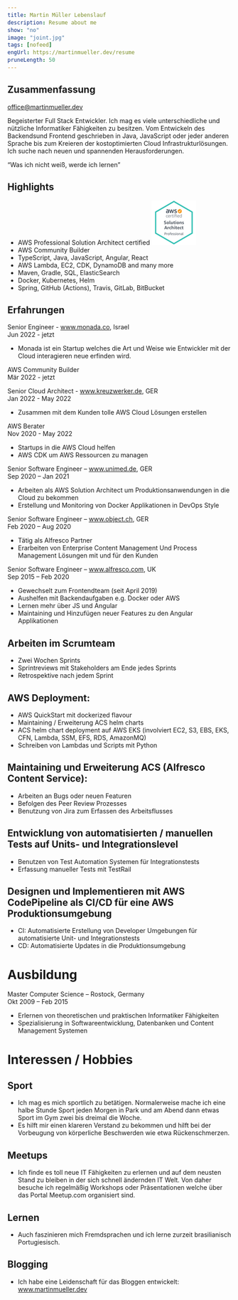 ```yaml
---
title: Martin Müller Lebenslauf
description: Resume about me
show: "no"
image: "joint.jpg"
tags: [nofeed]
engUrl: https://martinmueller.dev/resume
pruneLength: 50
---
```


## Zusammenfassung

office@martinmueller.dev

Begeisterter Full Stack Entwickler. Ich mag es viele unterschiedliche und nützliche Informatiker Fähigkeiten zu besitzen. Vom Entwickeln des Backendsund Frontend geschrieben in Java, JavaScript oder jeder anderen Sprache bis zum Kreieren der kostoptimierten Cloud Infrastrukturlösungen. Ich suche nach neuen und spannenden Herausforderungen.

“Was ich nicht weiß, werde ich lernen”

## Highlights

- AWS Professional Solution Architect certified [![pic](https://raw.githubusercontent.com/mmuller88/mmblog/master/content/resume/cert.png)](https://martinmueller.dev/aws-cert)
- AWS Community Builder
- TypeScript, Java, JavaScript, Angular, React
- AWS Lambda, EC2, CDK, DynamoDB and many more
- Maven, Gradle, SQL, ElasticSearch
- Docker, Kubernetes, Helm
- Spring, GitHub (Actions), Travis, GitLab, BitBucket

## Erfahrungen

Senior Engineer - www.monada.co, Israel \
Jun 2022 - jetzt

- Monada ist ein Startup welches die Art und Weise wie Entwickler mit der Cloud interagieren neue erfinden wird.

AWS Community Builder \
Mär 2022 - jetzt

Senior Cloud Architect - www.kreuzwerker.de, GER \
Jan 2022 - May 2022

- Zusammen mit dem Kunden tolle AWS Cloud Lösungen erstellen

AWS Berater \
Nov 2020 - May 2022

- Startups in die AWS Cloud helfen
- AWS CDK um AWS Ressourcen zu managen

Senior Software Engineer – www.unimed.de, GER \
Sep 2020 – Jan 2021

- Arbeiten als AWS Solution Architect um Produktionsanwendungen in die Cloud zu bekommen
- Erstellung und Monitoring von Docker Applikationen in DevOps Style

Senior Software Engineer – www.object.ch, GER \
Feb 2020 – Aug 2020

- Tätig als Alfresco Partner
- Erarbeiten von Enterprise Content Management Und Process Management Lösungen mit und für den Kunden

Senior Software Engineer – www.alfresco.com, UK \
Sep 2015 – Feb 2020

- Gewechselt zum Frontendteam (seit April 2019)
- Aushelfen mit Backendaufgaben e.g. Docker oder AWS
- Lernen mehr über JS und Angular
- Maintaining und Hinzufügen neuer Features zu den Angular Applikationen

## Arbeiten im Scrumteam

- Zwei Wochen Sprints
- Sprintreviews mit Stakeholders am Ende jedes Sprints
- Retrospektive nach jedem Sprint

## AWS Deployment:

- AWS QuickStart mit dockerized flavour
- Maintaining / Erweiterung ACS helm charts
- ACS helm chart deployment auf AWS EKS (involviert EC2, S3, EBS, EKS, CFN, Lambda, SSM, EFS, RDS, AmazonMQ)
- Schreiben von Lambdas und Scripts mit Python

## Maintaining und Erweiterung ACS (Alfresco Content Service):

- Arbeiten an Bugs oder neuen Featuren
- Befolgen des Peer Review Prozesses
- Benutzung von Jira zum Erfassen des Arbeitsflusses

## Entwicklung von automatisierten / manuellen Tests auf Units- und Integrationslevel

- Benutzen von Test Automation Systemen für Integrationstests
- Erfassung manueller Tests mit TestRail

## Designen und Implementieren mit AWS CodePipeline als CI/CD für eine AWS Produktionsumgebung

- CI: Automatisierte Erstellung von Developer Umgebungen für automatisierte Unit- und Integrationstests
- CD: Automatisierte Updates in die Produktionsumgebung

# Ausbildung

Master Computer Science – Rostock, Germany \
Okt 2009 – Feb 2015

- Erlernen von theoretischen und praktischen Informatiker Fähigkeiten
- Spezialisierung in Softwareentwicklung, Datenbanken und Content Management Systemen

# Interessen / Hobbies

## Sport

- Ich mag es mich sportlich zu betätigen. Normalerweise mache ich eine halbe Stunde Sport jeden Morgen in Park und am Abend dann etwas Sport im Gym zwei bis dreimal die Woche.
- Es hilft mir einen klareren Verstand zu bekommen und hilft bei der Vorbeugung von körperliche Beschwerden wie etwa Rückenschmerzen.

## Meetups

- Ich finde es toll neue IT Fähigkeiten zu erlernen und auf dem neusten Stand zu bleiben in der sich schnell ändernden IT Welt. Von daher besuche ich regelmäßig Workshops oder Präsentationen welche über das Portal Meetup.com organisiert sind.

## Lernen

- Auch faszinieren mich Fremdsprachen und ich lerne zurzeit brasilianisch Portugiesisch.

## Blogging

- Ich habe eine Leidenschaft für das Bloggen entwickelt: www.martinmueller.dev

